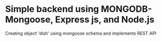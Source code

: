 # Simple backend using MONGODB-Mongoose, Express js, and Node.js
Creating object 'dish' using mongoose schema and implements REST API
